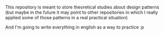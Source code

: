 This repository is meant to store theoretical studies about design patterns (but maybe in the future it may point to other repositories in which I really applied some of those patterns in a real practical situation)


And I'm going to write everything in english as a way to practice :p
